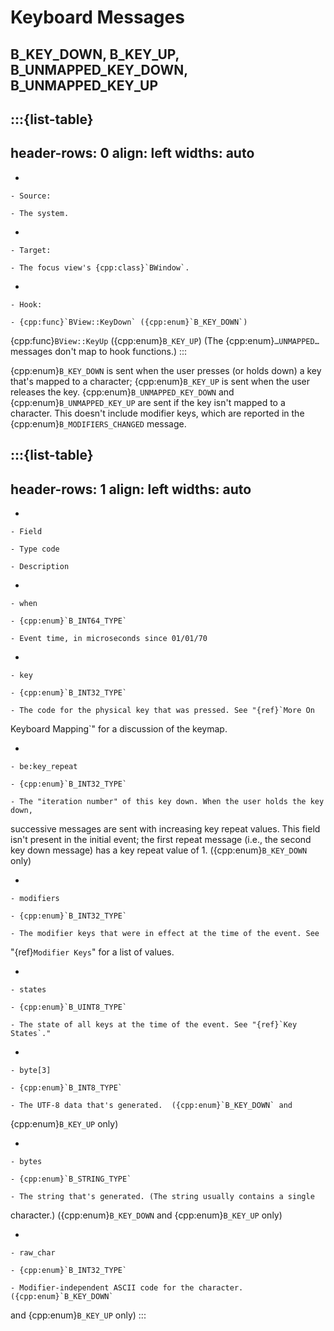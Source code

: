 # Keyboard Messages

## B_KEY_DOWN, B_KEY_UP, B_UNMAPPED_KEY_DOWN, B_UNMAPPED_KEY_UP

:::{list-table}
---
header-rows: 0
align: left
widths: auto
---
-

	- Source:

	- The system.

-

	- Target:

	- The focus view's {cpp:class}`BWindow`.

-

	- Hook:

	- {cpp:func}`BView::KeyDown` ({cpp:enum}`B_KEY_DOWN`)
{cpp:func}`BView::KeyUp` ({cpp:enum}`B_KEY_UP`) (The {cpp:enum}`…UNMAPPED…`
messages don't map to hook functions.)
:::

{cpp:enum}`B_KEY_DOWN` is sent when the user presses (or holds down) a key
that's mapped to a character; {cpp:enum}`B_KEY_UP` is sent when the user
releases the key. {cpp:enum}`B_UNMAPPED_KEY_DOWN` and
{cpp:enum}`B_UNMAPPED_KEY_UP` are sent if the key isn't mapped to a
character. This doesn't include modifier keys, which are reported in the
{cpp:enum}`B_MODIFIERS_CHANGED` message.

:::{list-table}
---
header-rows: 1
align: left
widths: auto
---
-

	- Field

	- Type code

	- Description

-

	- when

	- {cpp:enum}`B_INT64_TYPE`

	- Event time, in microseconds since 01/01/70

-

	- key

	- {cpp:enum}`B_INT32_TYPE`

	- The code for the physical key that was pressed. See "{ref}`More On
Keyboard Mapping`" for a discussion of the keymap.

-

	- be:key_repeat

	- {cpp:enum}`B_INT32_TYPE`

	- The "iteration number" of this key down. When the user holds the key down,
successive messages are sent with increasing key repeat values. This field
isn't present in the initial event; the first repeat message (i.e., the
second key down message) has a key repeat value of 1.
({cpp:enum}`B_KEY_DOWN` only)

-

	- modifiers

	- {cpp:enum}`B_INT32_TYPE`

	- The modifier keys that were in effect at the time of the event. See
"{ref}`Modifier Keys`" for a list of values.

-

	- states

	- {cpp:enum}`B_UINT8_TYPE`

	- The state of all keys at the time of the event. See "{ref}`Key States`."

-

	- byte[3]

	- {cpp:enum}`B_INT8_TYPE`

	- The UTF-8 data that's generated.  ({cpp:enum}`B_KEY_DOWN` and
{cpp:enum}`B_KEY_UP` only)

-

	- bytes

	- {cpp:enum}`B_STRING_TYPE`

	- The string that's generated. (The string usually contains a single
character.) ({cpp:enum}`B_KEY_DOWN` and {cpp:enum}`B_KEY_UP` only)

-

	- raw_char

	- {cpp:enum}`B_INT32_TYPE`

	- Modifier-independent ASCII code for the character. ({cpp:enum}`B_KEY_DOWN`
and {cpp:enum}`B_KEY_UP` only)
:::
